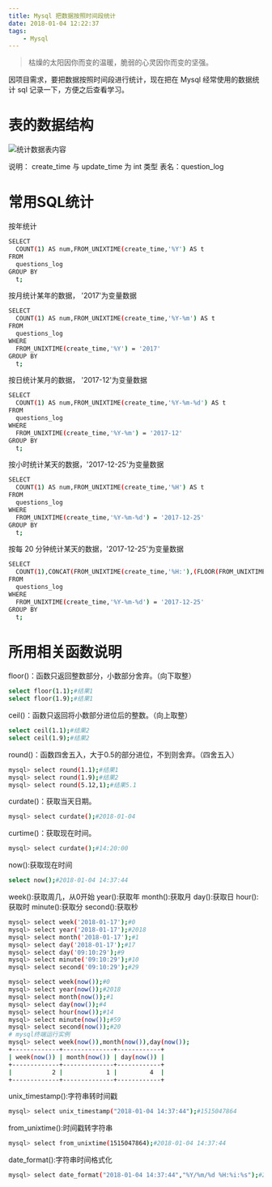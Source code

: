 ```yaml
---
title: Mysql 把数据按照时间段统计
date: 2018-01-04 12:22:37
tags:
    - Mysql
---
```


> 枯燥的太阳因你而变的温暖，脆弱的心灵因你而变的坚强。

因项目需求，要把数据按照时间段进行统计，现在把在 Mysql 经常使用的数据统计 sql 记录一下，方便之后查看学习。

<!-- more -->

# 表的数据结构
![统计数据表内容](https://s1.ax1x.com/2020/04/07/GcpB26.png)

说明：
create_time 与 update_time 为 int 类型
表名：question_log

# 常用SQL统计

按年统计
``` bash
SELECT 
  COUNT(1) AS num,FROM_UNIXTIME(create_time,'%Y') AS t
FROM
  questions_log
GROUP BY
  t;
```

按月统计某年的数据， '2017'为变量数据
``` bash
SELECT 
  COUNT(1) AS num,FROM_UNIXTIME(create_time,'%Y-%m') AS t
FROM
  questions_log
WHERE
  FROM_UNIXTIME(create_time,'%Y') = '2017'
GROUP BY
  t;
```

按日统计某月的数据， '2017-12'为变量数据
``` bash
SELECT 
  COUNT(1) AS num,FROM_UNIXTIME(create_time,'%Y-%m-%d') AS t
FROM
  questions_log
WHERE
  FROM_UNIXTIME(create_time,'%Y-%m') = '2017-12'
GROUP BY
  t;
```

按小时统计某天的数据，'2017-12-25'为变量数据
``` bash
SELECT 
  COUNT(1) AS num,FROM_UNIXTIME(create_time,'%H') AS t
FROM
  questions_log
WHERE
  FROM_UNIXTIME(create_time,'%Y-%m-%d') = '2017-12-25'
GROUP BY
  t;
```

按每 20 分钟统计某天的数据，'2017-12-25'为变量数据
``` bash
SELECT 
  COUNT(1),CONCAT(FROM_UNIXTIME(create_time,'%H:'),(FLOOR(FROM_UNIXTIME(create_time,'%i')/20)+1)*20) AS t
FROM 
  questions_log
WHERE 
  FROM_UNIXTIME(create_time,'%Y-%m-%d') = '2017-12-25'
GROUP BY 
  t;
```

# 所用相关函数说明

floor()：函数只返回整数部分，小数部分舍弃。（向下取整）
``` bash
select floor(1.1);#结果1
select floor(1.9);#结果1
```

ceil()：函数只返回将小数部分进位后的整数。（向上取整）
``` bash
select ceil(1.1);#结果2
select ceil(1.9);#结果2
```

round()：函数四舍五入，大于0.5的部分进位，不到则舍弃。（四舍五入）
``` bash
mysql> select round(1.1);#结果1
mysql> select round(1.9);#结果2
mysql> select round(5.12,1);#结果5.1
```

curdate()：获取当天日期。
``` bash
mysql> select curdate();#2018-01-04
```

curtime()：获取现在时间。
``` bash
mysql> select curdate();#14:20:00
```

now():获取现在时间
``` bash
select now();#2018-01-04 14:37:44
```

week():获取周几，从0开始
year():获取年
month():获取月
day():获取日
hour():获取时
minute():获取分
second():获取秒
``` bash
mysql> select week('2018-01-17');#0
mysql> select year('2018-01-17');#2018
mysql> select month('2018-01-17');#1
mysql> select day('2018-01-17');#17
mysql> select day('09:10:29');#9
mysql> select minute('09:10:29');#10
mysql> select second('09:10:29');#29

mysql> select week(now());#0
mysql> select year(now());#2018
mysql> select month(now());#1
mysql> select day(now());#4
mysql> select hour(now());#14
mysql> select minute(now());#59
mysql> select second(now());#20
# mysql终端运行实例
mysql> select week(now()),month(now()),day(now());
+-------------+--------------+------------+
| week(now()) | month(now()) | day(now()) |
+-------------+--------------+------------+
|           2 |            1 |         4  |
+-------------+--------------+------------+
```

unix_timestamp():字符串转时间戳
``` bash
mysql> select unix_timestamp("2018-01-04 14:37:44");#1515047864
```

from_unixtime():时间戳转字符串
``` bash
mysql> select from_unixtime(1515047864);#2018-01-04 14:37:44
```
date_format():字符串时间格式化
``` bash
mysql> select date_format("2018-01-04 14:37:44","%Y/%m/%d %H:%i:%s");#2018/01/04 14:37:44
```
